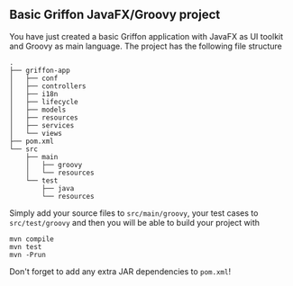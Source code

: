 Basic Griffon JavaFX/Groovy project
---------------------------------

You have just created a basic Griffon application with JavaFX as UI toolkit
and Groovy as main language. The project has the following file structure

    .
    ├── griffon-app
    │   ├── conf
    │   ├── controllers
    │   ├── i18n
    │   ├── lifecycle
    │   ├── models
    │   ├── resources
    │   ├── services
    │   └── views
    ├── pom.xml
    └── src
        ├── main
        │   ├── groovy
        │   └── resources
        └── test
            ├── java
            └── resources

Simply add your source files to `src/main/groovy`, your test cases to
`src/test/groovy` and then you will be able to build your project with

    mvn compile
    mvn test
    mvn -Prun

Don't forget to add any extra JAR dependencies to `pom.xml`!
